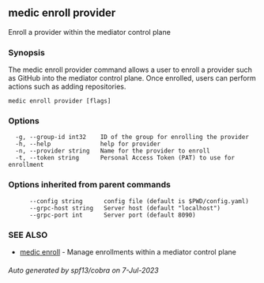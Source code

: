 ## medic enroll provider

Enroll a provider within the mediator control plane

### Synopsis

The medic enroll provider command allows a user to enroll a provider
such as GitHub into the mediator control plane. Once enrolled, users can perform
actions such as adding repositories.

```
medic enroll provider [flags]
```

### Options

```
  -g, --group-id int32    ID of the group for enrolling the provider
  -h, --help              help for provider
  -n, --provider string   Name for the provider to enroll
  -t, --token string      Personal Access Token (PAT) to use for enrollment
```

### Options inherited from parent commands

```
      --config string      config file (default is $PWD/config.yaml)
      --grpc-host string   Server host (default "localhost")
      --grpc-port int      Server port (default 8090)
```

### SEE ALSO

* [medic enroll](medic_enroll.md)	 - Manage enrollments within a mediator control plane

###### Auto generated by spf13/cobra on 7-Jul-2023
